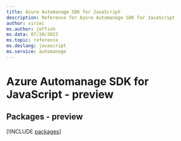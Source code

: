```yaml
---
title: Azure Automanage SDK for JavaScript
description: Reference for Azure Automanage SDK for JavaScript
author: xirzec
ms.author: jeffish
ms.data: 07/20/2023
ms.topic: reference
ms.devlang: javascript
ms.service: automanage
---
```

# Azure Automanage SDK for JavaScript - preview
## Packages - preview
[!INCLUDE [packages](automanage-index.md)]